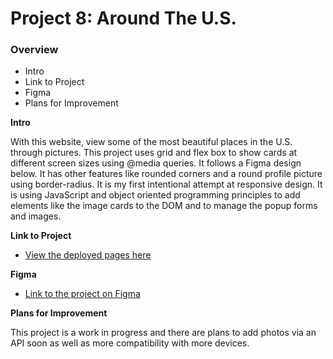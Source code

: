 # Project 8: Around The U.S.

### Overview

- Intro
- Link to Project
- Figma
- Plans for Improvement

**Intro**

With this website, view some of the most beautiful places in the U.S. through pictures. This project uses grid and flex box to show cards at different screen sizes using @media queries. It follows a Figma design below. It has other features like rounded corners and a round profile picture using border-radius. It is my first intentional attempt at responsive design. It is using JavaScript and object oriented programming principles to add elements like the image cards to the DOM and to manage the popup forms and images.

**Link to Project**

- [View the deployed pages here](https://kifzig.github.io/se_project_aroundtheus/)

**Figma**

- [Link to the project on Figma](https://www.figma.com/file/ii4xxsJ0ghevUOcssTlHZv/Sprint-3%3A-Around-the-US?node-id=0%3A1)

**Plans for Improvement**

This project is a work in progress and there are plans to add photos via an API soon as well as more compatibility with more devices.
